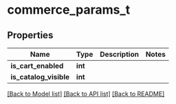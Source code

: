 # commerce_params_t

## Properties
Name | Type | Description | Notes
------------ | ------------- | ------------- | -------------
**is_cart_enabled** | **int** |  | 
**is_catalog_visible** | **int** |  | 

[[Back to Model list]](../README.md#documentation-for-models) [[Back to API list]](../README.md#documentation-for-api-endpoints) [[Back to README]](../README.md)


